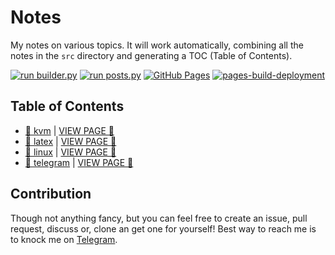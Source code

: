 # Notes

My notes on various topics. It will work automatically, combining all the notes in the `src` directory and generating a TOC (Table of Contents).

[![run builder.py](https://github.com/SharafatKarim/notes/actions/workflows/action.yml/badge.svg)](https://github.com/SharafatKarim/notes/actions/workflows/action.yml)
[![run posts.py](https://github.com/SharafatKarim/notes/actions/workflows/posts.yml/badge.svg)](https://github.com/SharafatKarim/notes/actions/workflows/posts.yml)
[![GitHub Pages](https://github.com/SharafatKarim/notes/actions/workflows/gh-pages.yml/badge.svg)](https://github.com/SharafatKarim/notes/actions/workflows/gh-pages.yml)
[![pages-build-deployment](https://github.com/SharafatKarim/notes/actions/workflows/pages/pages-build-deployment/badge.svg)](https://github.com/SharafatKarim/notes/actions/workflows/pages/pages-build-deployment)


## Table of Contents

- [🎉 kvm](src/kvm.md) | [VIEW PAGE 🎉](https://sharafat.is-a.dev/notes/kvm)
- [🤖 latex](src/latex.md) | [VIEW PAGE 🤖](https://sharafat.is-a.dev/notes/latex)
- [🎉 linux](src/linux.md) | [VIEW PAGE 👾](https://sharafat.is-a.dev/notes/linux)
- [🤖 telegram](src/telegram.md) | [VIEW PAGE 🤖](https://sharafat.is-a.dev/notes/telegram)

## Contribution

Though not anything fancy, but you can feel free to create an issue, pull request, discuss or, clone an get one for yourself!
Best way to reach me is to knock me on [Telegram](https://t.me/SharafatKarim).

